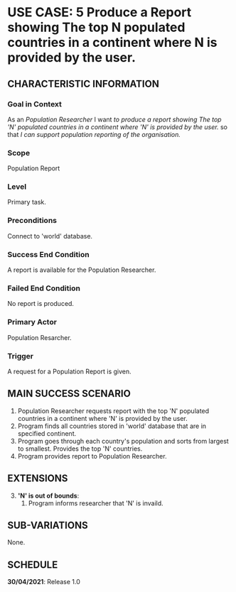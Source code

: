 # USE CASE: 5 Produce a Report showing The top N populated countries in a continent where N is provided by the user.

## CHARACTERISTIC INFORMATION

### Goal in Context

As an *Population  Researcher* I want *to produce a report showing The top 'N' populated countries in a continent where 'N' is provided by the user.* so that *I can support population reporting of the organisation.*

### Scope

Population Report

### Level

Primary task.

### Preconditions

Connect to 'world' database.

### Success End Condition

A report is available for the Population Researcher.

### Failed End Condition

No report is produced.

### Primary Actor

Population Resarcher.

### Trigger

A request for a Population Report is given.

## MAIN SUCCESS SCENARIO

1. Population Researcher requests report with the top 'N' populated countries in a continent where 'N' is provided by the user.
2. Program finds all countries stored in 'world' database that are in specified continent.
3. Program goes through each country's population and sorts from largest to smallest. Provides the top 'N' countries.
4. Program provides report to Population Researcher.

## EXTENSIONS

3. **'N' is out of bounds**:
    1. Program informs researcher that 'N' is invaild.

## SUB-VARIATIONS

None.

## SCHEDULE

**30/04/2021**: Release 1.0